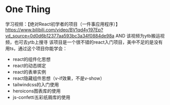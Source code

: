 # One Thing

学习视频：【绝对React初学者的项目（一件事应用程序）】https://www.bilibili.com/video/BV1qd4y197Ep?vd_source=0d0d6b12377aa593bc3a34f0884de98a
AND 该视频为ytb搬运视频，也可去ytb上搜寻
该项目是一个很不错的react入门项目，美中不足的是没有用ts，通过这个项目你能学会：
- react的组件化思想
- react的动态绑定
- react的表单实例
- react隐藏组件思想（v-if效果，不是v-show）
- tailwindcss的入门使用
- heroicons图表库的使用
- js-confetti五彩纸屑库的使用
